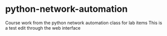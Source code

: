 # python-network-automation
Course work from the python network automation class for lab items
This is a test edit through the web interface

